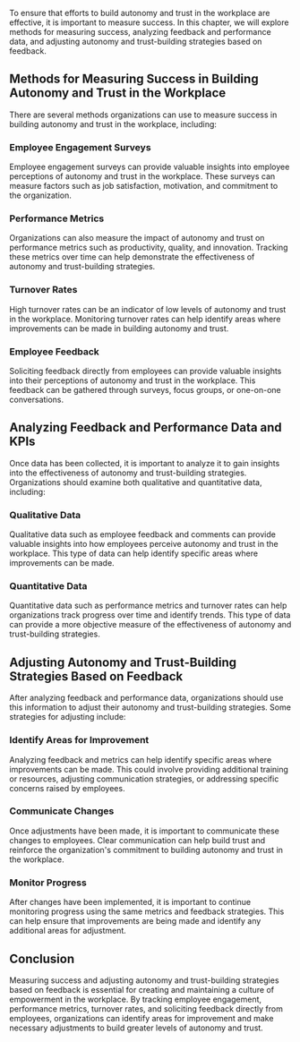 
To ensure that efforts to build autonomy and trust in the workplace are effective, it is important to measure success. In this chapter, we will explore methods for measuring success, analyzing feedback and performance data, and adjusting autonomy and trust-building strategies based on feedback.

Methods for Measuring Success in Building Autonomy and Trust in the Workplace
-----------------------------------------------------------------------------

There are several methods organizations can use to measure success in building autonomy and trust in the workplace, including:

### Employee Engagement Surveys

Employee engagement surveys can provide valuable insights into employee perceptions of autonomy and trust in the workplace. These surveys can measure factors such as job satisfaction, motivation, and commitment to the organization.

### Performance Metrics

Organizations can also measure the impact of autonomy and trust on performance metrics such as productivity, quality, and innovation. Tracking these metrics over time can help demonstrate the effectiveness of autonomy and trust-building strategies.

### Turnover Rates

High turnover rates can be an indicator of low levels of autonomy and trust in the workplace. Monitoring turnover rates can help identify areas where improvements can be made in building autonomy and trust.

### Employee Feedback

Soliciting feedback directly from employees can provide valuable insights into their perceptions of autonomy and trust in the workplace. This feedback can be gathered through surveys, focus groups, or one-on-one conversations.

Analyzing Feedback and Performance Data and KPIs
------------------------------------------------

Once data has been collected, it is important to analyze it to gain insights into the effectiveness of autonomy and trust-building strategies. Organizations should examine both qualitative and quantitative data, including:

### Qualitative Data

Qualitative data such as employee feedback and comments can provide valuable insights into how employees perceive autonomy and trust in the workplace. This type of data can help identify specific areas where improvements can be made.

### Quantitative Data

Quantitative data such as performance metrics and turnover rates can help organizations track progress over time and identify trends. This type of data can provide a more objective measure of the effectiveness of autonomy and trust-building strategies.

Adjusting Autonomy and Trust-Building Strategies Based on Feedback
------------------------------------------------------------------

After analyzing feedback and performance data, organizations should use this information to adjust their autonomy and trust-building strategies. Some strategies for adjusting include:

### Identify Areas for Improvement

Analyzing feedback and metrics can help identify specific areas where improvements can be made. This could involve providing additional training or resources, adjusting communication strategies, or addressing specific concerns raised by employees.

### Communicate Changes

Once adjustments have been made, it is important to communicate these changes to employees. Clear communication can help build trust and reinforce the organization's commitment to building autonomy and trust in the workplace.

### Monitor Progress

After changes have been implemented, it is important to continue monitoring progress using the same metrics and feedback strategies. This can help ensure that improvements are being made and identify any additional areas for adjustment.

Conclusion
----------

Measuring success and adjusting autonomy and trust-building strategies based on feedback is essential for creating and maintaining a culture of empowerment in the workplace. By tracking employee engagement, performance metrics, turnover rates, and soliciting feedback directly from employees, organizations can identify areas for improvement and make necessary adjustments to build greater levels of autonomy and trust.
